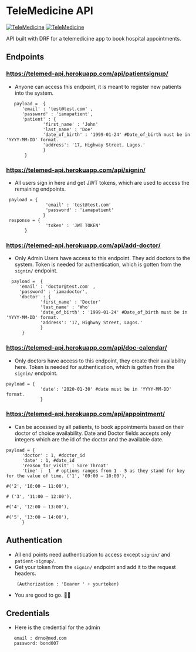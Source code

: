 # TeleMedicine API

[![TeleMedicine](https://circleci.com/gh/remiljw/telemedicine.svg?style=svg)](https://circleci.com/gh/remiljw/telemedicine)
[![TeleMedicine](https://github.com/remiljw/telemedicine/workflows/Django%20CI/badge.svg)](https://github.com/remiljw/telemedicine/actions)

API built with DRF for a telemedicine app to book hospital appointments.

## Endpoints

### https://telemed-api.herokuapp.com/api/patientsignup/
- Anyone can access this endpoint, it is meant to register new patients into the system.

```
   payload =  { 
      'email' : 'test@test.com' ,
      'password' : 'iamapatient',
      'patient' : {
              'first_name' : 'John'
              'last_name' : 'Doe'
              'date_of_birth' : '1999-01-24' #Date_of_birth must be in 'YYYY-MM-DD' format.
              'address': '17, Highway Street, Lagos.'
              }
       } 
 ```
 ### https://telemed-api.herokuapp.com/api/signin/
 - All users sign in here and get JWT tokens, which are used to access the remaining endpoints.
 ```
  payload = {
                'email' : 'test@test.com'
                'password' : 'iamapatient'
               }
  response = {
                'token' : 'JWT TOKEN'
        }
 ```
 
 ### https://telemed-api.herokuapp.com/api/add-doctor/
 - Only Admin Users have access to this endpoint. They add doctors to the system. Token is needed for authentication, which is gotten from the `signin/` endpoint.
 ```
   payload =  { 
      'email' : 'doctor@test.com' ,
      'password' : 'iamadoctor',
      'doctor' : {
              'first_name' : 'Doctor'
              'last_name' : 'Who'
              'date_of_birth' : '1999-01-24' #Date_of_birth must be in 'YYYY-MM-DD' format.
              'address': '17, Highway Street, Lagos.'
              }
       } 
 ```
 
 ### https://telemed-api.herokuapp.com/api/doc-calendar/
 - Only doctors have access to this endpoint, they create their availability here. Token is needed for authentication, which is gotten from the `signin/` endpoint.
 ```
 payload = {
              'date': '2020-01-30' #date must be in 'YYYY-MM-DD' format.
              }
 ```
 
 ### https://telemed-api.herokuapp.com/api/appointment/
 - Can be accessed by all patients, to book appointments based on their doctor of choice availability. Date and Doctor fields accepts only integers which are the id of the doctor and the available date.
```
payload = {
      'doctor' : 1, #doctor_id
      'date' : 1, #date_id
      'reason_for_visit' : Sore Throat'
      'time' :  1  # options ranges from 1 - 5 as they stand for key for the value of time. ('1', '09:00 – 10:00'),
                                                                                               #('2', '10:00 – 11:00'),
                                                                                              # ('3', '11:00 – 12:00'),
                                                                                               #('4', '12:00 – 13:00'),
                                                                                               #('5', '13:00 – 14:00'),
      }
```
      
## Authentication
- All end points need authentication to access except `signin/` and `patient-signup/`.
- Get your token from the `signin/` endpoint and add it to the request headers.
```
    (Authorization : 'Bearer ' + yourtoken)
```
- You are good to go. 👍🏾

## Credentials
- Here is the credential for the admin
```
   email : drno@med.com
   password: bond007
```
